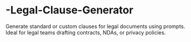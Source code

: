 # -Legal-Clause-Generator
Generate standard or custom clauses for legal documents using prompts. Ideal for legal teams drafting contracts, NDAs, or privacy policies.
